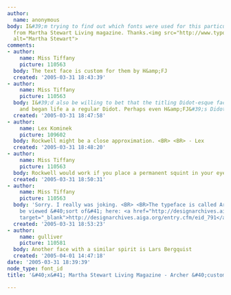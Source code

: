 ```yaml
---
author:
  name: anonymous
body: I&#39;m trying to find out which fonts were used for this particular article
  from Martha Stewart Living magazine. Thanks.<img src="http://www.typophile.com/forums/messages/83/68501.jpg"
  alt="Martha Stewart">
comments:
- author:
    name: Miss Tiffany
    picture: 110563
  body: The text face is custom for them by H&amp;FJ
  created: '2005-03-31 18:43:39'
- author:
    name: Miss Tiffany
    picture: 110563
  body: I&#39;d also be willing to bet that the titling Didot-esque face is custom
    and began life a a regular Didot. Perhaps even H&amp;FJ&#39;s Didot.
  created: '2005-03-31 18:47:58'
- author:
    name: Lex Kominek
    picture: 109602
  body: Rockwell might be a close approximation. <BR> <BR> - Lex
  created: '2005-03-31 18:48:20'
- author:
    name: Miss Tiffany
    picture: 110563
  body: Rockwell would work if you place a permanent squint in your eyes. ;^&#41;
  created: '2005-03-31 18:50:31'
- author:
    name: Miss Tiffany
    picture: 110563
  body: 'Sorry. I really was joking. <BR> <BR>The typeface is called Archer and can
    be viewed &#40;sort of&#41; here: <a href="http://designarchives.aiga.org/entry.cfm/eid_791"
    target="_blank">http://designarchives.aiga.org/entry.cfm/eid_791</a>'
  created: '2005-03-31 18:53:23'
- author:
    name: gulliver
    picture: 110581
  body: Another face with a similar spirit is Lars Bergquist
  created: '2005-04-01 14:47:18'
date: '2005-03-31 18:39:39'
node_type: font_id
title: '&#40;x&#41; Martha Stewart Living Magazine - Archer &#40;custom&#41; {Tiff}'

---
```

